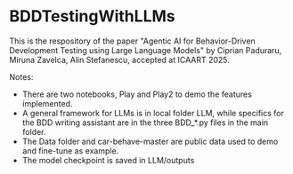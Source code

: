 # BDDTestingWithLLMs
This is the respository of the paper "Agentic AI for Behavior-Driven Development Testing using Large Language Models" by Ciprian Paduraru, Miruna Zavelca, Alin Stefanescu, accepted at ICAART 2025. 

Notes:
- There are two notebooks, Play and Play2 to demo the features implemented.
- A general framework for LLMs is in local folder LLM, while specifics for the BDD writing assistant are in the three BDD_*.py files in the main folder.
- The Data folder and car-behave-master are public data used to demo and fine-tune as example.
- The model checkpoint is saved in LLM/outputs
